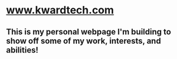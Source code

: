 # www.kwardtech.com

## This is my personal webpage I'm building to show off some of my work, interests, and abilities!
